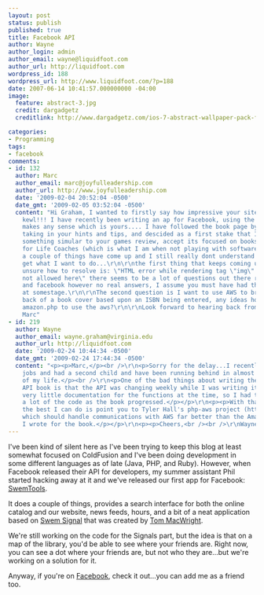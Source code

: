 ```yaml
---
layout: post
status: publish
published: true
title: Facebook API
author: Wayne
author_login: admin
author_email: wayne@liquidfoot.com
author_url: http://liquidfoot.com
wordpress_id: 188
wordpress_url: http://www.liquidfoot.com/?p=188
date: 2007-06-14 10:41:57.000000000 -04:00
image:
  feature: abstract-3.jpg
  credit: dargadgetz
  creditlink: http://www.dargadgetz.com/ios-7-abstract-wallpaper-pack-for-iphone-5-and-ipod-touch-retina/

categories:
- Programming
tags:
- facebook
comments:
- id: 132
  author: Marc
  author_email: marc@joyfulleadership.com
  author_url: http://www.joyfulleadership.com
  date: '2009-02-04 20:52:04 -0500'
  date_gmt: '2009-02-05 03:52:04 -0500'
  content: "Hi Graham, I wanted to firstly say how impressive your site ise, very
    kewl!!! I have recently been writing an ap for Facebook, using the only book that
    makes any sense which is yours.... I have followed the book page by page dilegently
    taking in your hints and tips, and descided as a first stake that I would write
    something simular to your games review, accept its focused on books and resources
    for Life Coaches (which is what I am when not playing with software)\r\n\r\nHowever
    a couple of things have come up and I still really dont understand AWS full to
    get what I want to do...\r\n\r\nthe first thing that keeps coming up and I am
    unsure how to resolve is: \"HTML error while rendering tag \"img\": Relative URLs
    not allowed here\" there seems to be a lot of questions out there regarding this
    and facebook however no real answers, I assume you must have had this working
    at somestage.\r\n\r\nThe second question is I want to use AWS to bring the image
    back of a book cover based upon an ISBN being entered, any ideas how I would modify
    amazon.php to use the aws?\r\n\r\nLook forward to hearing back from you.\r\nRegards
    Marc"
- id: 219
  author: Wayne
  author_email: wayne.graham@virginia.edu
  author_url: http://liquidfoot.com
  date: '2009-02-24 10:44:34 -0500'
  date_gmt: '2009-02-24 17:44:34 -0500'
  content: "<p><p>Marc,</p><br />\r\n<p>Sorry for the delay...I recently changed
    jobs and had a second child and have been running behind in almost every facet
    of my life.</p><br />\r\n<p>One of the bad things about writing the Facebook
    API book is that the API was changing weekly while I was writing it. There was
    very little documentation for the functions at the time, so I had to keep rewriting
    a lot of the code as the book progressed.</p></p>\r\n<p><p>With that said,
    the best I can do is point you to Tyler Hall's php-aws project (http://code.google.com/p/php-aws/)
    which should handle communications with AWS far better than the Amazon wrapper
    I wrote for the book.</p></p>\r\n<p><p>Cheers,<br /><br />\r\nWayne</p></p>\r\n"
---
```


I've been kind of silent here as I've been trying to keep this blog at least somewhat focused on ColdFusion and I've been doing development in some different languages as of late (Java, PHP, and Ruby). However, when Facebook released their API for developers, my summer assistant Phil started hacking away at it and we've released our first app for Facebook: <a href="http://apps.facebook.com/swemtools/">SwemTools</a>.

It does a couple of things, provides a search interface for both the online catalog and our website, news feeds, hours, and a bit of a neat application based on <a href="http://swem.wm.edu/services/swemsignal/">Swem Signal</a> that was created by <a href="http://wm.facebook.com/profile.php?id=7605710">Tom MacWright</a>.

We're still working on the code for the Signals part, but the idea is that on a map of the library, you'd be able to see where your friends are. Right now, you can see a dot where your friends are, but not who they are...but we're working on a solution for it.

Anyway, if you're on <a href="http://www.facebook.com/">Facebook</a>, check it out...you can add me as a friend too.</div>
